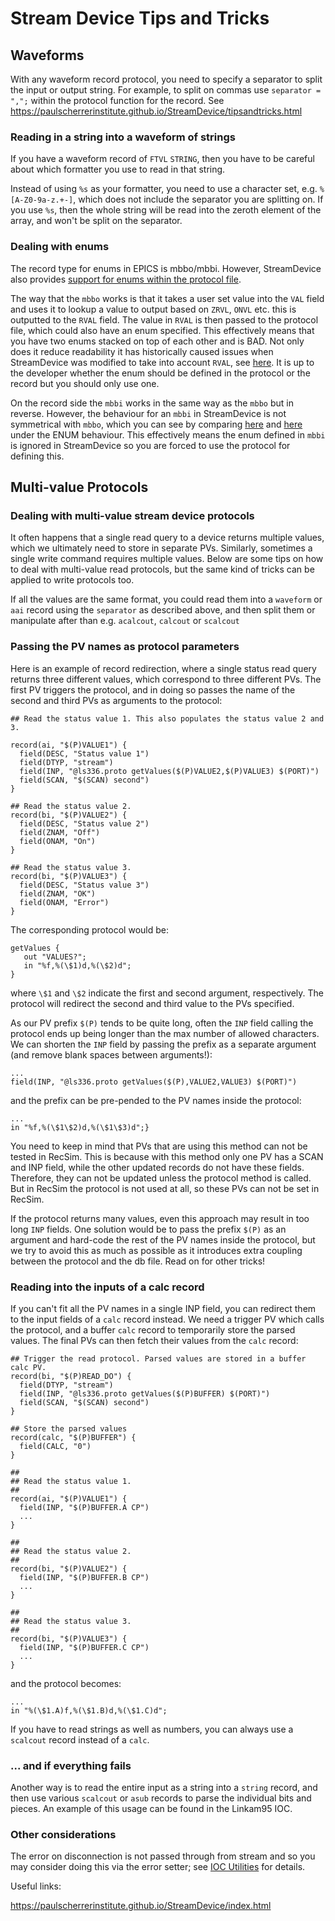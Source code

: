 # Stream Device Tips and Tricks

## Waveforms

With any waveform record protocol, you need to specify a separator to split the input or output string. For example, to split on commas use `separator = ",";` within the protocol function for the record. See https://paulscherrerinstitute.github.io/StreamDevice/tipsandtricks.html

### Reading in a string into a waveform of strings

If you have a waveform record of `FTVL` `STRING`, then you have to be careful about which formatter you use to read in that string.

Instead of using `%s` as your formatter, you need to use a character set, e.g. `%[A-Z0-9a-z.+-]`, which does not include the separator you are splitting on. If you use `%s`, then the whole string will be read into the zeroth element of the array, and won't be split on the separator.

### Dealing with enums

The record type for enums in EPICS is mbbo/mbbi. However, StreamDevice also provides [support for enums within the protocol file](https://paulscherrerinstitute.github.io/StreamDevice/formats.html#enum).

The way that the `mbbo` works is that it takes a user set value into the `VAL` field and uses it to lookup a value to output based on `ZRVL`, `ONVL` etc. this is outputted to the `RVAL` field. The value in `RVAL` is then passed to the protocol file, which could also have an enum specified. This effectively means that you have two enums stacked on top of each other and is BAD. Not only does it reduce readability it has historically caused issues when StreamDevice was modified to take into account `RVAL`, see [here](https://github.com/ISISComputingGroup/IBEX/issues/5263). It is up to the developer whether the enum should be defined in the protocol or the record but you should only use one.

On the record side the `mbbi` works in the same way as the `mbbo` but in reverse. However, the behaviour for an `mbbi` in StreamDevice is not symmetrical with `mbbo`, which you can see by comparing [here](https://paulscherrerinstitute.github.io/StreamDevice/mbbi.html) and [here](https://paulscherrerinstitute.github.io/StreamDevice/mbbo.html) under the ENUM behaviour. This effectively means the enum defined in `mbbi` is ignored in StreamDevice so you are forced to use the protocol for defining this.  

## Multi-value Protocols

### Dealing with multi-value stream device protocols

It often happens that a single read query to a device returns multiple values, which we ultimately need to store in separate PVs. Similarly, sometimes a single write command requires multiple values. Below are some tips on how to deal with multi-value read protocols, but the same kind of tricks can be applied to write protocols too.

If all the values are the same format, you could read them into a `waveform` or `aai` record using the `separator` as described above, and then split them or manipulate after than e.g. `acalcout`, `calcout` or `scalcout`

### Passing the PV names as protocol parameters

Here is an example of record redirection, where a single status read query returns three different values, which correspond to three different PVs. The first PV triggers the protocol, and in doing so passes the name of the second and third PVs as arguments to the protocol:

```
## Read the status value 1. This also populates the status value 2 and 3.

record(ai, "$(P)VALUE1") {
  field(DESC, "Status value 1")
  field(DTYP, "stream")
  field(INP, "@ls336.proto getValues($(P)VALUE2,$(P)VALUE3) $(PORT)")
  field(SCAN, "$(SCAN) second")
}

## Read the status value 2.
record(bi, "$(P)VALUE2") {
  field(DESC, "Status value 2")
  field(ZNAM, "Off")
  field(ONAM, "On")
}

## Read the status value 3.
record(bi, "$(P)VALUE3") {
  field(DESC, "Status value 3")
  field(ZNAM, "OK")
  field(ONAM, "Error")
}
```

The corresponding protocol would be:

```
getValues {
   out "VALUES?";
   in "%f,%(\$1)d,%(\$2)d";
}
```

where `\$1` and `\$2` indicate the first and second argument, respectively. The protocol will redirect the second and third value to the PVs specified.

As our PV prefix `$(P)` tends to be quite long, often the `INP` field calling the protocol ends up being longer than the max number of allowed characters. We can shorten the `INP` field by passing the prefix as a separate argument (and remove blank spaces between arguments!):

```
...
field(INP, "@ls336.proto getValues($(P),VALUE2,VALUE3) $(PORT)")
```

and the prefix can be pre-pended to the PV names inside the protocol:

```
...
in "%f,%(\$1\$2)d,%(\$1\$3)d";}
```

You need to keep in mind that PVs that are using this method can not be tested in RecSim. This is because with this method only one PV has a SCAN and INP field, while the other updated records do not have these fields. Therefore, they can not be updated unless the protocol method is called. But in RecSim the protocol is not used at all, so these PVs can not be set in RecSim.

If the protocol returns many values, even this approach may result in too long `INP` fields. One solution would be to pass the prefix `$(P)` as an argument and hard-code the rest of the PV names inside the protocol, but we try to avoid this as much as possible as it introduces extra coupling between the protocol and the db file. Read on for other tricks!

### Reading into the inputs of a calc record

If you can't fit all the PV names in a single INP field, you can redirect them to the input fields of a `calc` record instead. We need a trigger PV which calls the protocol, and a buffer `calc` record to temporarily store the parsed values. The final PVs can then fetch their values from the `calc` record:

```
## Trigger the read protocol. Parsed values are stored in a buffer calc PV.
record(bi, "$(P)READ_DO") {
  field(DTYP, "stream")
  field(INP, "@ls336.proto getValues($(P)BUFFER) $(PORT)")
  field(SCAN, "$(SCAN) second")
}

## Store the parsed values
record(calc, "$(P)BUFFER") {
  field(CALC, "0")
}

## 
## Read the status value 1. 
##
record(ai, "$(P)VALUE1") {
  field(INP, "$(P)BUFFER.A CP")
  ...
}

## 
## Read the status value 2.
##
record(bi, "$(P)VALUE2") {
  field(INP, "$(P)BUFFER.B CP")
  ...
}

## 
## Read the status value 3.
##
record(bi, "$(P)VALUE3") {
  field(INP, "$(P)BUFFER.C CP")
  ...
}
```

and the protocol becomes:

```
...
in "%(\$1.A)f,%(\$1.B)d,%(\$1.C)d";
```

If you have to read strings as well as numbers, you can always use a `scalcout` record instead of a `calc`.

### ... and if everything fails

Another way is to read the entire input as a string into a `string` record, and then use various `scalcout` or `asub` records to parse the individual bits and pieces. An example of this usage can be found in the Linkam95 IOC. 

### Other considerations

The error on disconnection is not passed through from stream and so you may consider doing this via the error setter; see [IOC Utilities](#ioc_utils_error_setter) for details.

Useful links:

https://paulscherrerinstitute.github.io/StreamDevice/index.html